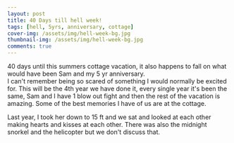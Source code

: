 ```yaml
---
layout: post
title: 40 Days till hell week!
tags: [hell, 5yrs, anniversary, cottage]
cover-img: /assets/img/hell-week-bg.jpg
thumbnail-img: /assets/img/hell-week-bg.jpg
comments: true
---
```

40 days until this summers cottage vacation, it also happens to fall on what would have been Sam and my 5 yr anniversary.  
I can't remember being so scared of something I would normally be excited for. This will be the 4th year we have done it, every single year it's been the same, Sam and I have 1 blow out fight and then the rest of the vacation is amazing. Some of the best memories I have of us are at the cottage.  
  
Last year, I took her down to 15 ft and we sat and looked at each other making hearts and kisses at each other. There was also the midnight snorkel and the helicopter but we don't discuss that.
